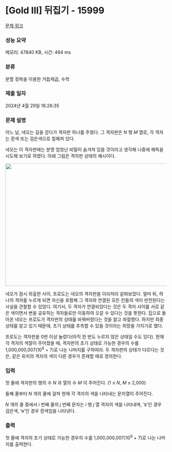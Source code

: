 # [Gold III] 뒤집기 - 15999 

[문제 링크](https://www.acmicpc.net/problem/15999) 

### 성능 요약

메모리: 47840 KB, 시간: 464 ms

### 분류

분할 정복을 이용한 거듭제곱, 수학

### 제출 일자

2024년 4월 29일 16:26:35

### 문제 설명

<p>어느 날, 네오는 길을 걷다가 격자판 하나를 주웠다. 그 격자판은 <em>N </em>행 <em>M </em>열로, 각 격자는 흰색 또는 검은색으로 칠해져 있다.</p>

<p>네오는 이 격자판에는 분명 엄청난 비밀이 숨겨져 있을 것이라고 생각해 나중에 해독을 시도해 보기로 하였다. 아래 그림은 격자판 상태의 예시이다.</p>

<p style="text-align: center;"><img alt="" src="" style="width: 808px; height: 383px;"></p>

<p>네오가 잠시 외출한 사이, 프로도는 네오의 격자판을 이리저리 살펴보았다. 얼마 뒤, 하나의 격자를 누르게 되면 자신을 포함해 그 격자와 연결된 모든 칸들의 색이 반전된다는 사실을 관찰할 수 있었다. 여기서, 두 격자가 연결되었다는 것은 두 격자 사이를 서로 같은 색이면서 변을 공유하는 격자들로만 이동하여 오갈 수 있다는 것을 뜻한다. 집으로 돌아온 네오는 프로도가 격자판의 상태를 바꿔버렸다는 것을 알고 좌절했다. 하지만 최종 상태를 알고 있기 때문에, 초기 상태를 추측할 수 있을 것이라는 희망을 가지기로 했다.</p>

<p>프로도는 격자판을 0번 이상 눌렀다(아직 한 번도 누르지 않은 상태일 수도 있다). 현재 각 격자의 색깔이 주어졌을 때, 격자판의 초기 상태로 가능한 경우의 수를 1,000,000,007(10<sup>9</sup> + 7)로 나눈 나머지를 구하여라. 두 격자판의 상태가 다르다는 것은, 같은 위치의 격자의 색이 다른 경우가 존재할 때로 정의한다.</p>

### 입력 

 <p>첫 줄에 격자판의 행의 수 <em>N </em>과 열의 수 <em>M </em>이 주어진다. (1 ≤ <em>N</em>, <em>M</em> ≤ 2,000)</p>

<p>둘째 줄부터 <em>N </em>개의 줄에 걸쳐 현재 각 격자의 색을 나타내는 문자열이 주어진다.</p>

<p><em>N </em>개의 줄 중에서 <em>i </em>번째 줄의 <em>j </em>번째 문자는 <em>i </em>행 <em>j </em>열 격자의 색을 나타내며, '<code>B</code>'인 경우 검은색, '<code>W</code>'인 경우 흰색임을 나타낸다.</p>

### 출력 

 <p>첫 줄에 격자의 초기 상태로 가능한 경우의 수를 1,000,000,007(10<sup>9</sup> + 7)로 나눈 나머지를 출력한다.</p>

